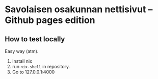 # Savolaisen osakunnan nettisivut – Github pages edition

## How to test locally

Easy way (atm).

1. install nix
2. run `nix-shell` in repository.
3. Go to 127.0.0.1:4000
